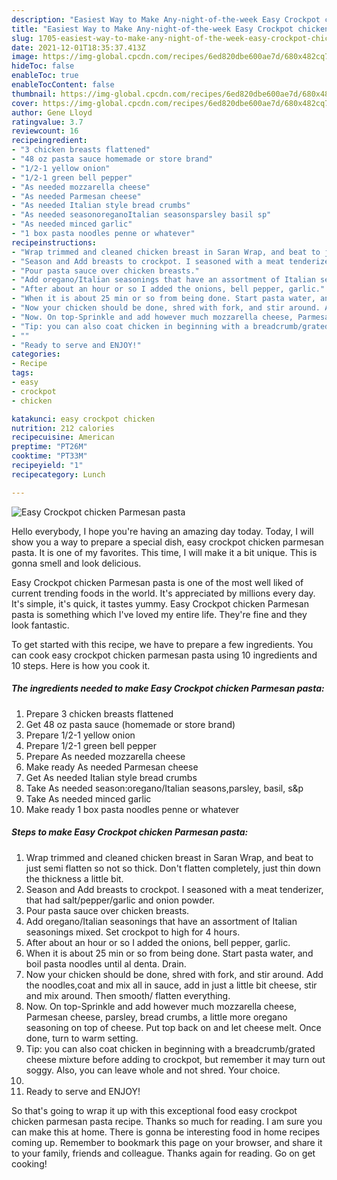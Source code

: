```yaml
---
description: "Easiest Way to Make Any-night-of-the-week Easy Crockpot chicken Parmesan pasta"
title: "Easiest Way to Make Any-night-of-the-week Easy Crockpot chicken Parmesan pasta"
slug: 1705-easiest-way-to-make-any-night-of-the-week-easy-crockpot-chicken-parmesan-pasta
date: 2021-12-01T18:35:37.413Z
image: https://img-global.cpcdn.com/recipes/6ed820dbe600ae7d/680x482cq70/easy-crockpot-chicken-parmesan-pasta-recipe-main-photo.jpg
hideToc: false
enableToc: true
enableTocContent: false
thumbnail: https://img-global.cpcdn.com/recipes/6ed820dbe600ae7d/680x482cq70/easy-crockpot-chicken-parmesan-pasta-recipe-main-photo.jpg
cover: https://img-global.cpcdn.com/recipes/6ed820dbe600ae7d/680x482cq70/easy-crockpot-chicken-parmesan-pasta-recipe-main-photo.jpg
author: Gene Lloyd
ratingvalue: 3.7
reviewcount: 16
recipeingredient:
- "3 chicken breasts flattened"
- "48 oz pasta sauce homemade or store brand"
- "1/2-1 yellow onion"
- "1/2-1 green bell pepper"
- "As needed mozzarella cheese"
- "As needed Parmesan cheese"
- "As needed Italian style bread crumbs"
- "As needed seasonoreganoItalian seasonsparsley basil sp"
- "As needed minced garlic"
- "1 box pasta noodles penne or whatever"
recipeinstructions:
- "Wrap trimmed and cleaned chicken breast in Saran Wrap, and beat to just semi flatten so not so thick. Don&#39;t flatten completely, just thin down the thickness a little bit."
- "Season and Add breasts to crockpot. I seasoned with a meat tenderizer, that had salt/pepper/garlic and onion powder."
- "Pour pasta sauce over chicken breasts."
- "Add oregano/Italian seasonings that have an assortment of Italian seasonings mixed. Set crockpot to high for 4 hours."
- "After about an hour or so I added the onions, bell pepper, garlic."
- "When it is about 25 min or so from being done. Start pasta water, and boil pasta noodles until al denta. Drain."
- "Now your chicken should be done, shred with fork, and stir around. Add the noodles,coat and mix all in sauce, add in just a little bit cheese, stir and mix around. Then smooth/ flatten everything."
- "Now. On top-Sprinkle and add however much mozzarella cheese, Parmesan cheese, parsley, bread crumbs, a little more oregano seasoning on top of cheese. Put top back on and let cheese melt. Once done, turn to warm setting."
- "Tip: you can also coat chicken in beginning with a breadcrumb/grated cheese mixture before adding to crockpot, but remember it may turn out soggy. Also, you can leave whole and not shred. Your choice."
- ""
- "Ready to serve and ENJOY!"
categories:
- Recipe
tags:
- easy
- crockpot
- chicken

katakunci: easy crockpot chicken 
nutrition: 212 calories
recipecuisine: American
preptime: "PT26M"
cooktime: "PT33M"
recipeyield: "1"
recipecategory: Lunch

---
```



![Easy Crockpot chicken Parmesan pasta](https://img-global.cpcdn.com/recipes/6ed820dbe600ae7d/680x482cq70/easy-crockpot-chicken-parmesan-pasta-recipe-main-photo.jpg)

Hello everybody, I hope you're having an amazing day today. Today, I will show you a way to prepare a special dish, easy crockpot chicken parmesan pasta. It is one of my favorites. This time, I will make it a bit unique. This is gonna smell and look delicious.



Easy Crockpot chicken Parmesan pasta is one of the most well liked of current trending foods in the world. It's appreciated by millions every day. It's simple, it's quick, it tastes yummy. Easy Crockpot chicken Parmesan pasta is something which I've loved my entire life. They're fine and they look fantastic.


To get started with this recipe, we have to prepare a few ingredients. You can cook easy crockpot chicken parmesan pasta using 10 ingredients and 10 steps. Here is how you cook it.

<!--inarticleads1-->

##### The ingredients needed to make Easy Crockpot chicken Parmesan pasta:

1. Prepare 3 chicken breasts flattened
1. Get 48 oz pasta sauce (homemade or store brand)
1. Prepare 1/2-1 yellow onion
1. Prepare 1/2-1 green bell pepper
1. Prepare As needed mozzarella cheese
1. Make ready As needed Parmesan cheese
1. Get As needed Italian style bread crumbs
1. Take As needed season:oregano/Italian seasons,parsley, basil, s&p
1. Take As needed minced garlic
1. Make ready 1 box pasta noodles penne or whatever




<!--inarticleads2-->

##### Steps to make Easy Crockpot chicken Parmesan pasta:

1. Wrap trimmed and cleaned chicken breast in Saran Wrap, and beat to just semi flatten so not so thick. Don&#39;t flatten completely, just thin down the thickness a little bit.
1. Season and Add breasts to crockpot. I seasoned with a meat tenderizer, that had salt/pepper/garlic and onion powder.
1. Pour pasta sauce over chicken breasts.
1. Add oregano/Italian seasonings that have an assortment of Italian seasonings mixed. Set crockpot to high for 4 hours.
1. After about an hour or so I added the onions, bell pepper, garlic.
1. When it is about 25 min or so from being done. Start pasta water, and boil pasta noodles until al denta. Drain.
1. Now your chicken should be done, shred with fork, and stir around. Add the noodles,coat and mix all in sauce, add in just a little bit cheese, stir and mix around. Then smooth/ flatten everything.
1. Now. On top-Sprinkle and add however much mozzarella cheese, Parmesan cheese, parsley, bread crumbs, a little more oregano seasoning on top of cheese. Put top back on and let cheese melt. Once done, turn to warm setting.
1. Tip: you can also coat chicken in beginning with a breadcrumb/grated cheese mixture before adding to crockpot, but remember it may turn out soggy. Also, you can leave whole and not shred. Your choice.
1. 
1. Ready to serve and ENJOY!



So that's going to wrap it up with this exceptional food easy crockpot chicken parmesan pasta recipe. Thanks so much for reading. I am sure you can make this at home. There is gonna be interesting food in home recipes coming up. Remember to bookmark this page on your browser, and share it to your family, friends and colleague. Thanks again for reading. Go on get cooking!
